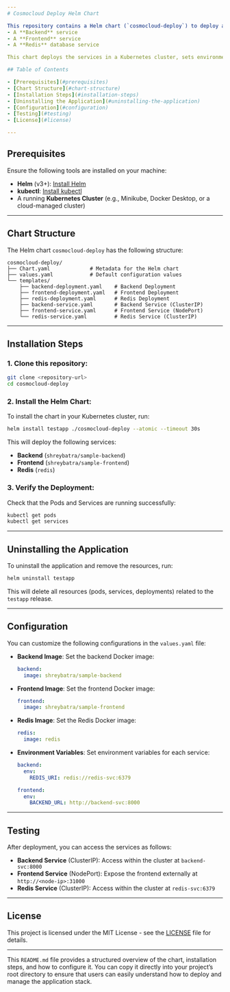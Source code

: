 ```yaml
---
# Cosmocloud Deploy Helm Chart

This repository contains a Helm chart (`cosmocloud-deploy`) to deploy a full application stack consisting of:
- A **Backend** service
- A **Frontend** service
- A **Redis** database service

This chart deploys the services in a Kubernetes cluster, sets environment variables, and exposes the services using Kubernetes `Service` resources.

## Table of Contents

- [Prerequisites](#prerequisites)
- [Chart Structure](#chart-structure)
- [Installation Steps](#installation-steps)
- [Uninstalling the Application](#uninstalling-the-application)
- [Configuration](#configuration)
- [Testing](#testing)
- [License](#license)

---
```


## Prerequisites

Ensure the following tools are installed on your machine:

- **Helm** (v3+): [Install Helm](https://helm.sh/docs/intro/install/)
- **kubectl**: [Install kubectl](https://kubernetes.io/docs/tasks/tools/install-kubectl/)
- A running **Kubernetes Cluster** (e.g., Minikube, Docker Desktop, or a cloud-managed cluster)

---

## Chart Structure

The Helm chart `cosmocloud-deploy` has the following structure:

```
cosmocloud-deploy/
├── Chart.yaml             # Metadata for the Helm chart
├── values.yaml            # Default configuration values
└── templates/
    ├── backend-deployment.yaml    # Backend Deployment
    ├── frontend-deployment.yaml   # Frontend Deployment
    ├── redis-deployment.yaml      # Redis Deployment
    ├── backend-service.yaml       # Backend Service (ClusterIP)
    ├── frontend-service.yaml      # Frontend Service (NodePort)
    └── redis-service.yaml         # Redis Service (ClusterIP)
```

---

## Installation Steps

### 1. Clone this repository:

```bash
git clone <repository-url>
cd cosmocloud-deploy
```

### 2. Install the Helm Chart:

To install the chart in your Kubernetes cluster, run:

```bash
helm install testapp ./cosmocloud-deploy --atomic --timeout 30s
```

This will deploy the following services:
- **Backend** (`shreybatra/sample-backend`)
- **Frontend** (`shreybatra/sample-frontend`)
- **Redis** (`redis`)

### 3. Verify the Deployment:

Check that the Pods and Services are running successfully:

```bash
kubectl get pods
kubectl get services
```

---

## Uninstalling the Application

To uninstall the application and remove the resources, run:

```bash
helm uninstall testapp
```

This will delete all resources (pods, services, deployments) related to the `testapp` release.

---

## Configuration

You can customize the following configurations in the `values.yaml` file:

- **Backend Image**:
  Set the backend Docker image:
  ```yaml
  backend:
    image: shreybatra/sample-backend
  ```

- **Frontend Image**:
  Set the frontend Docker image:
  ```yaml
  frontend:
    image: shreybatra/sample-frontend
  ```

- **Redis Image**:
  Set the Redis Docker image:
  ```yaml
  redis:
    image: redis
  ```

- **Environment Variables**:
  Set environment variables for each service:
  ```yaml
  backend:
    env:
      REDIS_URI: redis://redis-svc:6379

  frontend:
    env:
      BACKEND_URL: http://backend-svc:8000
  ```

---

## Testing

After deployment, you can access the services as follows:

- **Backend Service** (ClusterIP): Access within the cluster at `backend-svc:8000`
- **Frontend Service** (NodePort): Expose the frontend externally at `http://<node-ip>:31000`
- **Redis Service** (ClusterIP): Access within the cluster at `redis-svc:6379`

---

## License

This project is licensed under the MIT License - see the [LICENSE](LICENSE) file for details.

---

This `README.md` file provides a structured overview of the chart, installation steps, and how to configure it. You can copy it directly into your project’s root directory to ensure that users can easily understand how to deploy and manage the application stack.
